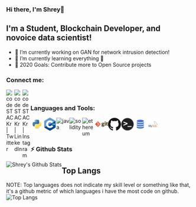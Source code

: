### Hi there, I'm Shrey👋

## I'm a Student, Blockchain Developer, and novoice data scientist!

- 🔭 I’m currently working on GAN for network intrusion detection!
- 🌱 I’m currently learning everything 🤣
- 🥅 2020 Goals: Contribute more to Open Source projects

### Connect me:

[<img align="left" alt="codeSTACKr | Twitter" width="22px" src="https://cdn.jsdelivr.net/npm/simple-icons@v3/icons/twitter.svg" />][twitter]
[<img align="left" alt="codeSTACKr | LinkedIn" width="22px" src="https://cdn.jsdelivr.net/npm/simple-icons@v3/icons/linkedin.svg" />][linkedin]
[<img align="left" alt="codeSTACKr | Instagram" width="22px" src="https://cdn.jsdelivr.net/npm/simple-icons@v3/icons/instagram.svg" />][instagram]

<br />

### Languages and Tools:

<img align="left" alt="python" width="35px" src="https://raw.githubusercontent.com/github/explore/80688e429a7d4ef2fca1e82350fe8e3517d3494d/topics/python/python.png" />
<img align="left" alt="c++" width="35px" src="https://raw.githubusercontent.com/github/explore/80688e429a7d4ef2fca1e82350fe8e3517d3494d/topics/cpp/cpp.png" />
<img align="left" alt="java" width="35px" src="https://seeklogo.com/images/J/java-logo-7F8B35BAB3-seeklogo.com.png" />
<img align="left" alt="solidity" width="35px" src="https://miro.medium.com/max/4000/0*yqbRInqX0ZRUlVS0" />
<img align="left" alt="ethereum" width="35px" src="https://miro.medium.com/max/768/1*FdA4IsnKyOPr_QyL9so3oQ.png" />
<img align="left" alt="Git" width="35px" src="https://raw.githubusercontent.com/github/explore/80688e429a7d4ef2fca1e82350fe8e3517d3494d/topics/git/git.png" />
<img align="left" alt="GitHub" width="35px" src="https://raw.githubusercontent.com/github/explore/78df643247d429f6cc873026c0622819ad797942/topics/github/github.png" />
<img align="left" alt="Terminal" width="35px" src="https://raw.githubusercontent.com/github/explore/80688e429a7d4ef2fca1e82350fe8e3517d3494d/topics/terminal/terminal.png" />
<img align="left" alt="SQL" width="35px" src="https://raw.githubusercontent.com/github/explore/80688e429a7d4ef2fca1e82350fe8e3517d3494d/topics/sql/sql.png" />
<img align="left" alt="MySQL" width="35px" src="https://raw.githubusercontent.com/github/explore/80688e429a7d4ef2fca1e82350fe8e3517d3494d/topics/mysql/mysql.png" />

<br />
<br />
<br />

### :zap: Github Stats
<img align="left" alt="Shrey's Github Stats" src="https://github-readme-stats.vercel.app/api?username=shreysatapara&show_icons=true&hide_border=true" />

## Top Langs
NOTE: Top languages does not indicate my skill level or something like that, it's a github metric of which languages i have the most code on github.
![Top Langs](https://github-readme-stats.vercel.app/api/top-langs/?username=shreysatapara&layout=compact)


[twitter]: https://twitter.com/shreysatapara
[instagram]: https://instagram.com/shreysatapara
[linkedin]: https://linkedin.com/in/shreysatapara